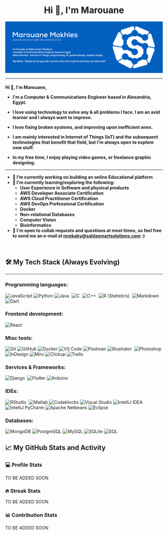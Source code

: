 # <h1 align="center">Hi 👋, I'm Marouane</h1>

![Header Image](https://github.com/TheOnlyRou/TheOnlyRou/blob/main/images/Header.jpg?raw=true)

-------------------

<h4 align="left">Hi 👋, I'm Marouane,
  
  - I'm a Computer & Communications Engineer based in Alexandria, Egypt. 
  
  - I love using technology to solve any & all problems I face. I am an avid learner and I always want to improve. 

  - I love fixing broken systems, and improving upon inefficient ones. 

  - I am mainly interested in Internet of Things (IoT) and the subsequent technologies that benefit that field, but I'm always open to explore new stuff.
  
  - In my free time, I enjoy playing video games, or freelance graphic designing.

---


- 🔭 I’m currently working on building an online Educational platform 
- 🌱 I'm currently learning/exploring the following:
  - User Experience in Software and physical products
  - AWS Developer Associate Certification
  - AWS Cloud Practitioner Certification
  - AWS DevOps Professional Certification
  - Docker
  - Non-relational Databases
  - Computer Vision
  - Bioinformatics
- 💬 I'm open to collab requests and questions at most times, so feel free to send me an e-mail at mrekaby@sahlasmartsolutions.com :)

&emsp;

## 🛠️ My Tech Stack (Always Evolving)

-------------------

### Programming languages:
![JavaScript](https://img.shields.io/badge/-JavaScript-000?&logo=JavaScript)
![Python](https://img.shields.io/badge/-Python-000?&logo=Python)
![Java](https://img.shields.io/badge/-Java-05122A?style=flat&logo=data:https://cdn-icons-png.flaticon.com/512/226/226777.png/png;base64&logoColor=FFA518)&nbsp;
![C](https://img.shields.io/badge/-C-05122A?style=flat&logo=C&logoColor=A8B9CC)&nbsp;
![C++](https://img.shields.io/badge/-C++-05122A?style=flat&logo=C%2B%2B&logoColor=00599C)&nbsp;
![R (Statistics)](https://img.shields.io/badge/-R-05122A?style=flat&logo=R&logoColor=276DC3)&nbsp;
![Markdown](https://img.shields.io/badge/-Markdown-05122A?style=flat&logo=markdown)&nbsp;
![Dart](https://img.shields.io/badge/-Dart-05122A?style=flat&logo=dart)  

### Frontend development:
![React](https://img.shields.io/badge/-React-000?&logo=React)

### Misc tools:
![Git](https://img.shields.io/badge/-Git-F1502F?&logo=Git&logoColor=ffffff)
![GitHub](https://img.shields.io/badge/-GitHub-000?&logo=GitHub)
![Docker](https://img.shields.io/badge/-Docker-0db7ed?&logo=Docker&logoColor=ffffff)
![VS Code](https://img.shields.io/badge/-VS%20Code-000?&logo=Visual-Studio-Code)
![Postman](https://img.shields.io/badge/-Postman-EF5B25?&logo=Postman&logoColor=ffffff)
![Illustrator](https://img.shields.io/badge/-Illustrator-f8a829?style=flat&logo=adobe-illustrator&logoColor=000000)&nbsp;
![Photoshop](https://img.shields.io/badge/-Photoshop-31A8FF?style=flat&logo=adobe-photoshop&logoColor=001E36)&nbsp;
![InDesign](https://img.shields.io/badge/-InDesign-49021F?style=flat&logo=adobe-indesign)
![Miro](https://img.shields.io/badge/-Miro-f8a829?&logo=miro&logoColor=000000)
![Clickup](https://img.shields.io/badge/-Clickup-000?&logo=clickup)
![Trello](https://img.shields.io/badge/-Trello-007AC0?&logo=trello)

### Services & Frameworks:
![Django](https://img.shields.io/badge/-Django-092E20?style=flat&logo=django&logoColor=ffffff)&nbsp;
![Flutter](https://img.shields.io/badge/-Flutter-027DFD?style=flat&logo=flutter&logoColor=092E20)
![Arduino](https://img.shields.io/badge/-Arduino-3186a0?style=flat&logo=arduino&logoColor=092E20)  

### IDEs:
![RStudio](https://img.shields.io/badge/-RStudio-05122A?style=flat&logo=rstudio)&nbsp;
![Matlab](https://img.shields.io/badge/-Matlab-05122A?style=flat&logo=https://imageup.me/images/6257ddc7-5650-49cc-a047-606ef7204971.png/png;base=64)
![Codeblocks](https://img.shields.io/badge/-Codeblocks-05122A?style=flat&logo=rstudio)
![Visual Studio](https://img.shields.io/badge/-VisualStudio-05122A?style=flat&logo=visualstudio)
![IntelliJ IDEA](https://img.shields.io/badge/-IntelliJIDEA-05122A?style=flat&logo=intellijidea)
![IntelliJ PyCharm](https://img.shields.io/badge/-PyCharm-05122A?style=flat&logo=pycharm)
![Apache Netbeans](https://img.shields.io/badge/-Netbeans-05122A?style=flat&logo=apachenetbeanside)
![Eclipse](https://img.shields.io/badge/-Eclipse-05122A?style=flat&logo=eclipseide)  
  
### Databases:
![MongoDB](https://img.shields.io/badge/-MongoDB-000?&logo=MongoDB)
![PostgreSQL](https://img.shields.io/badge/-PostgreSQL-000?&logo=PostgreSQL)
![MySQL](https://img.shields.io/badge/-MySQL-000?&logo=MySQL)
![SQLite](https://img.shields.io/badge/-SQLite-000?&logo=SQLite)
![SQL](https://img.shields.io/badge/-SQL-000?&logo=microsoftsqlserver)

## 📈 My GitHub Stats and Activity

### 💻 Profile Stats

TO BE ADDED SOON

### 🔥 Streak Stats

TO BE ADDED SOON

### 📊 Contribution Stats

TO BE ADDED SOON
  
  

